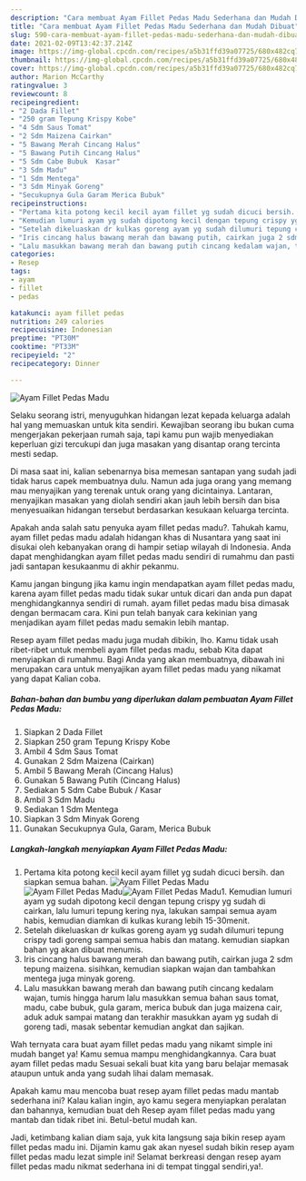 ```yaml
---
description: "Cara membuat Ayam Fillet Pedas Madu Sederhana dan Mudah Dibuat"
title: "Cara membuat Ayam Fillet Pedas Madu Sederhana dan Mudah Dibuat"
slug: 590-cara-membuat-ayam-fillet-pedas-madu-sederhana-dan-mudah-dibuat
date: 2021-02-09T13:42:37.214Z
image: https://img-global.cpcdn.com/recipes/a5b31ffd39a07725/680x482cq70/ayam-fillet-pedas-madu-foto-resep-utama.jpg
thumbnail: https://img-global.cpcdn.com/recipes/a5b31ffd39a07725/680x482cq70/ayam-fillet-pedas-madu-foto-resep-utama.jpg
cover: https://img-global.cpcdn.com/recipes/a5b31ffd39a07725/680x482cq70/ayam-fillet-pedas-madu-foto-resep-utama.jpg
author: Marion McCarthy
ratingvalue: 3
reviewcount: 8
recipeingredient:
- "2 Dada Fillet"
- "250 gram Tepung Krispy Kobe"
- "4 Sdm Saus Tomat"
- "2 Sdm Maizena Cairkan"
- "5 Bawang Merah Cincang Halus"
- "5 Bawang Putih Cincang Halus"
- "5 Sdm Cabe Bubuk  Kasar"
- "3 Sdm Madu"
- "1 Sdm Mentega"
- "3 Sdm Minyak Goreng"
- "Secukupnya Gula Garam Merica Bubuk"
recipeinstructions:
- "Pertama kita potong kecil kecil ayam fillet yg sudah dicuci bersih. dan siapkan semua bahan."
- "Kemudian lumuri ayam yg sudah dipotong kecil dengan tepung crispy yg sudah di cairkan, lalu lumuri tepung kering nya, lakukan sampai semua ayam habis, kemudian diamkan di kulkas kurang lebih 15-30menit."
- "Setelah dikeluaskan dr kulkas goreng ayam yg sudah dilumuri tepung crispy tadi goreng sampai semua habis dan matang. kemudian siapkan bahan yg akan dibuat menumis."
- "Iris cincang halus bawang merah dan bawang putih, cairkan juga 2 sdm tepung maizena. sisihkan, kemudian siapkan wajan dan tambahkan mentega juga minyak goreng."
- "Lalu masukkan bawang merah dan bawang putih cincang kedalam wajan, tumis hingga harum lalu masukkan semua bahan saus tomat, madu, cabe bubuk, gula garam, merica bubuk dan juga maizena cair, aduk aduk sampai matang dan terakhir masukkan ayam yg sudah di goreng tadi, masak sebentar kemudian angkat dan sajikan."
categories:
- Resep
tags:
- ayam
- fillet
- pedas

katakunci: ayam fillet pedas 
nutrition: 249 calories
recipecuisine: Indonesian
preptime: "PT30M"
cooktime: "PT33M"
recipeyield: "2"
recipecategory: Dinner

---
```



![Ayam Fillet Pedas Madu](https://img-global.cpcdn.com/recipes/a5b31ffd39a07725/680x482cq70/ayam-fillet-pedas-madu-foto-resep-utama.jpg)

Selaku seorang istri, menyuguhkan hidangan lezat kepada keluarga adalah hal yang memuaskan untuk kita sendiri. Kewajiban seorang ibu bukan cuma mengerjakan pekerjaan rumah saja, tapi kamu pun wajib menyediakan keperluan gizi tercukupi dan juga masakan yang disantap orang tercinta mesti sedap.

Di masa  saat ini, kalian sebenarnya bisa memesan santapan yang sudah jadi tidak harus capek membuatnya dulu. Namun ada juga orang yang memang mau menyajikan yang terenak untuk orang yang dicintainya. Lantaran, menyajikan masakan yang diolah sendiri akan jauh lebih bersih dan bisa menyesuaikan hidangan tersebut berdasarkan kesukaan keluarga tercinta. 



Apakah anda salah satu penyuka ayam fillet pedas madu?. Tahukah kamu, ayam fillet pedas madu adalah hidangan khas di Nusantara yang saat ini disukai oleh kebanyakan orang di hampir setiap wilayah di Indonesia. Anda dapat menghidangkan ayam fillet pedas madu sendiri di rumahmu dan pasti jadi santapan kesukaanmu di akhir pekanmu.

Kamu jangan bingung jika kamu ingin mendapatkan ayam fillet pedas madu, karena ayam fillet pedas madu tidak sukar untuk dicari dan anda pun dapat menghidangkannya sendiri di rumah. ayam fillet pedas madu bisa dimasak dengan bermacam cara. Kini pun telah banyak cara kekinian yang menjadikan ayam fillet pedas madu semakin lebih mantap.

Resep ayam fillet pedas madu juga mudah dibikin, lho. Kamu tidak usah ribet-ribet untuk membeli ayam fillet pedas madu, sebab Kita dapat menyiapkan di rumahmu. Bagi Anda yang akan membuatnya, dibawah ini merupakan cara untuk menyajikan ayam fillet pedas madu yang nikamat yang dapat Kalian coba.

<!--inarticleads1-->

##### Bahan-bahan dan bumbu yang diperlukan dalam pembuatan Ayam Fillet Pedas Madu:

1. Siapkan 2 Dada Fillet
1. Siapkan 250 gram Tepung Krispy Kobe
1. Ambil 4 Sdm Saus Tomat
1. Gunakan 2 Sdm Maizena (Cairkan)
1. Ambil 5 Bawang Merah (Cincang Halus)
1. Gunakan 5 Bawang Putih (Cincang Halus)
1. Sediakan 5 Sdm Cabe Bubuk / Kasar
1. Ambil 3 Sdm Madu
1. Sediakan 1 Sdm Mentega
1. Siapkan 3 Sdm Minyak Goreng
1. Gunakan Secukupnya Gula, Garam, Merica Bubuk




<!--inarticleads2-->

##### Langkah-langkah menyiapkan Ayam Fillet Pedas Madu:

1. Pertama kita potong kecil kecil ayam fillet yg sudah dicuci bersih. dan siapkan semua bahan.
<img src="https://img-global.cpcdn.com/steps/48ac0cf133bd837e/160x128cq70/ayam-fillet-pedas-madu-langkah-memasak-1-foto.jpg" alt="Ayam Fillet Pedas Madu"><img src="https://img-global.cpcdn.com/steps/6439a43f554f6b0f/160x128cq70/ayam-fillet-pedas-madu-langkah-memasak-1-foto.jpg" alt="Ayam Fillet Pedas Madu"><img src="https://img-global.cpcdn.com/steps/9c912bba31362c53/160x128cq70/ayam-fillet-pedas-madu-langkah-memasak-1-foto.jpg" alt="Ayam Fillet Pedas Madu">1. Kemudian lumuri ayam yg sudah dipotong kecil dengan tepung crispy yg sudah di cairkan, lalu lumuri tepung kering nya, lakukan sampai semua ayam habis, kemudian diamkan di kulkas kurang lebih 15-30menit.
1. Setelah dikeluaskan dr kulkas goreng ayam yg sudah dilumuri tepung crispy tadi goreng sampai semua habis dan matang. kemudian siapkan bahan yg akan dibuat menumis.
1. Iris cincang halus bawang merah dan bawang putih, cairkan juga 2 sdm tepung maizena. sisihkan, kemudian siapkan wajan dan tambahkan mentega juga minyak goreng.
1. Lalu masukkan bawang merah dan bawang putih cincang kedalam wajan, tumis hingga harum lalu masukkan semua bahan saus tomat, madu, cabe bubuk, gula garam, merica bubuk dan juga maizena cair, aduk aduk sampai matang dan terakhir masukkan ayam yg sudah di goreng tadi, masak sebentar kemudian angkat dan sajikan.




Wah ternyata cara buat ayam fillet pedas madu yang nikamt simple ini mudah banget ya! Kamu semua mampu menghidangkannya. Cara buat ayam fillet pedas madu Sesuai sekali buat kita yang baru belajar memasak ataupun untuk anda yang sudah lihai dalam memasak.

Apakah kamu mau mencoba buat resep ayam fillet pedas madu mantab sederhana ini? Kalau kalian ingin, ayo kamu segera menyiapkan peralatan dan bahannya, kemudian buat deh Resep ayam fillet pedas madu yang mantab dan tidak ribet ini. Betul-betul mudah kan. 

Jadi, ketimbang kalian diam saja, yuk kita langsung saja bikin resep ayam fillet pedas madu ini. Dijamin kamu gak akan nyesel sudah bikin resep ayam fillet pedas madu lezat simple ini! Selamat berkreasi dengan resep ayam fillet pedas madu nikmat sederhana ini di tempat tinggal sendiri,ya!.

